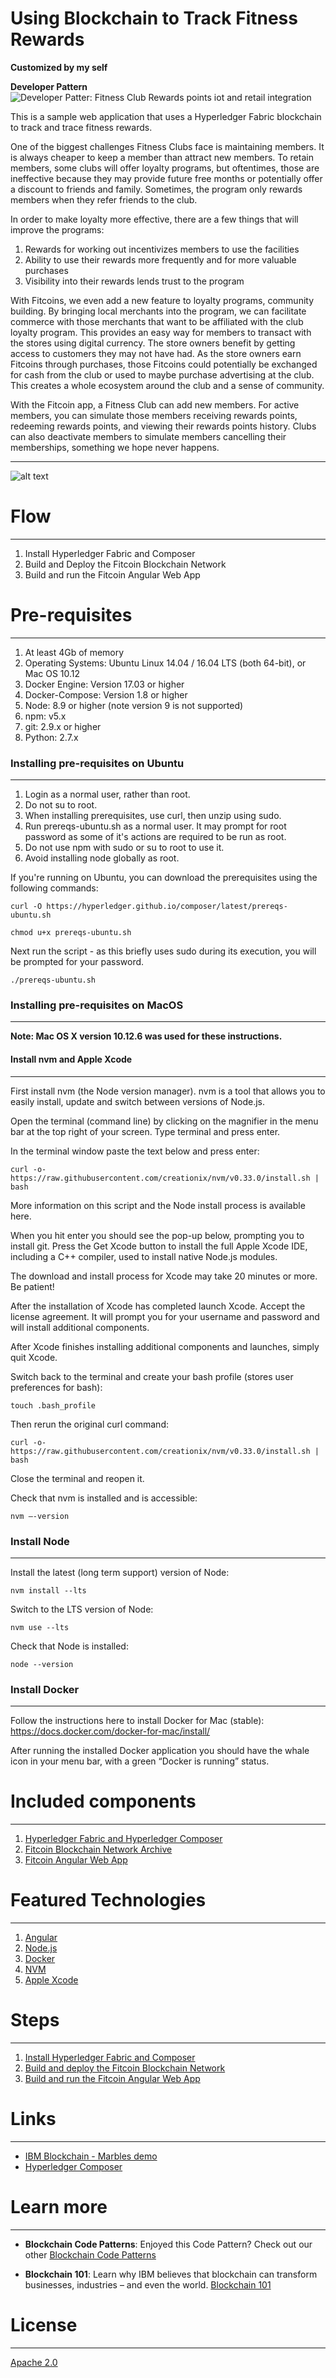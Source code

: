 # Using Blockchain to Track Fitness Rewards

**Customized by my self**

**Developer Pattern**
![Developer Patter: Fitness Club Rewards points iot and retail integration](https://developer.ibm.com/patterns/fitness-club-rewards-points-iot-and-retail-integration/)

This is a sample web application that uses a Hyperledger Fabric blockchain to track and trace fitness rewards.

One of the biggest challenges Fitness Clubs face is maintaining members. It is always cheaper to keep a member than attract new members. To retain members, some clubs will offer loyalty programs, but oftentimes, those are ineffective because they may provide future free months or potentially offer a discount to friends and family. Sometimes, the program only rewards members when they refer friends to the club.

In order to make loyalty more effective, there are a few things that will improve the programs:

1. Rewards for working out incentivizes members to use the facilities
2. Ability to use their rewards more frequently and for more valuable purchases
3. Visibility into their rewards lends trust to the program

With Fitcoins, we even add a new feature to loyalty programs, community building. By bringing local merchants into the program, we can facilitate commerce with those merchants that want to be affiliated with the club loyalty program. This provides an easy way for members to transact with the stores using digital currency. The store owners benefit by getting access to customers they may not have had. As the store owners earn Fitcoins through purchases, those Fitcoins could potentially be exchanged for cash from the club or used to maybe purchase advertising at the club. This creates a whole ecosystem around the club and a sense of community.

With the Fitcoin app, a Fitness Club can add new members. For active members, you can simulate those members receiving rewards points, redeeming rewards points, and viewing their rewards points history. Clubs can also deactivate members to simulate members cancelling their memberships, something we hope never happens.


---
![alt text](./static/images/Fitcoin-architecture.png "Fitcoin Architecture")

# Flow

---
1. Install Hyperledger Fabric and Composer
2. Build and Deploy the Fitcoin Blockchain Network
3. Build and run the Fitcoin Angular Web App

# Pre-requisites
---
1. At least 4Gb of memory
2. Operating Systems: Ubuntu Linux 14.04 / 16.04 LTS (both 64-bit), or Mac OS 10.12
3. Docker Engine: Version 17.03 or higher
4. Docker-Compose: Version 1.8 or higher
5. Node: 8.9 or higher (note version 9 is not supported)
6. npm: v5.x
7. git: 2.9.x or higher
8. Python: 2.7.x

### Installing pre-requisites on Ubuntu
---
1. Login as a normal user, rather than root.
2. Do not su to root.
3. When installing prerequisites, use curl, then unzip using sudo.
4. Run prereqs-ubuntu.sh as a normal user. It may prompt for root password as some of it's actions are required to be run as root.
5. Do not use npm with sudo or su to root to use it.
6. Avoid installing node globally as root.

If you're running on Ubuntu, you can download the prerequisites using the following commands:

```
curl -O https://hyperledger.github.io/composer/latest/prereqs-ubuntu.sh

chmod u+x prereqs-ubuntu.sh
```

Next run the script - as this briefly uses sudo during its execution, you will be prompted for your password.

```
./prereqs-ubuntu.sh
```

### Installing pre-requisites on MacOS
---

**Note: Mac OS X version 10.12.6 was used for these instructions.**

#### Install nvm and Apple Xcode
---

First install nvm (the Node version manager). nvm is a tool that allows you to easily install, update and switch between versions of Node.js.

Open the terminal (command line) by clicking on the magnifier in the menu bar at the top right of your screen. Type terminal and press enter.

In the terminal window paste the text below and press enter:

```
curl -o- https://raw.githubusercontent.com/creationix/nvm/v0.33.0/install.sh | bash
```

More information on this script and the Node install process is available here.

When you hit enter you should see the pop-up below, prompting you to install git. Press the Get Xcode button to install the full Apple Xcode IDE, including a C++ compiler, used to install native Node.js modules.

The download and install process for Xcode may take 20 minutes or more. Be patient!

After the installation of Xcode has completed launch Xcode. Accept the license agreement. It will prompt you for your username and password and will install additional components.

After Xcode finishes installing additional components and launches, simply quit Xcode.

Switch back to the terminal and create your bash profile (stores user preferences for bash):

```
touch .bash_profile
```

Then rerun the original curl command:

```
curl -o- https://raw.githubusercontent.com/creationix/nvm/v0.33.0/install.sh | bash
```

Close the terminal and reopen it.

Check that nvm is installed and is accessible:

```
nvm —-version
```

### Install Node
---
Install the latest (long term support) version of Node:
```
nvm install --lts
```
Switch to the LTS version of Node:
```
nvm use --lts
```
Check that Node is installed:
```
node --version
```

### Install Docker
---
Follow the instructions here to install Docker for Mac (stable): https://docs.docker.com/docker-for-mac/install/

After running the installed Docker application you should have the whale icon in your menu bar, with a green “Docker is running” status.



# Included components
---
1. [Hyperledger Fabric and Hyperledger Composer]()
2. [Fitcoin Blockchain Network Archive]()
3. [Fitcoin Angular Web App]()

# Featured Technologies
---
1. [Angular](https://angular.io/)
2. [Node.js](https://nodejs.org/en/)
3. [Docker](https://www.docker.com/)
4. [NVM](https://github.com/creationix/nvm/blob/master/README.md)
5. [Apple Xcode](https://developer.apple.com/xcode/)

# Steps
---
1. [Install Hyperledger Fabric and Composer](./fabric-dev-servers/README.md)
2. [Build and deploy the Fitcoin Blockchain Network](./wolfpack-fitclub-fitcoin/README.md)
3. [Build and run the Fitcoin Angular Web App](./fitcoin-app/README.md)

# Links
---
* [IBM Blockchain - Marbles demo](https://github.com/IBM-Blockchain/marbles)
* [Hyperledger Composer](https://hyperledger.github.io/composer/latest/index.html)


# Learn more
---
* **Blockchain Code Patterns**: Enjoyed this Code Pattern? Check out our other [Blockchain Code Patterns](https://developer.ibm.com/code/technologies/blockchain/)

* **Blockchain 101**: Learn why IBM believes that blockchain can transform businesses, industries – and even the world. [Blockchain 101](https://developer.ibm.com/code/technologies/blockchain/)

# License
---
[Apache 2.0](LICENSE)
